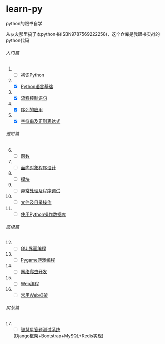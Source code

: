 # learn-py
python的跟书自学

从友友那里搞了本python书(ISBN9787569222258)，这个仓库是我跟书实战的python代码

###### 入门篇

1. - [ ] 初识Python

2. - [x] [Python语言基础](/2)

3. - [x] [流程控制语句](/3)

4. - [x] [序列的应用](/4)

5. - [x] [字符串及正则表达式](/5)

###### 进阶篇

6. - [ ] [函数](/6)

7. - [ ] [面向对象程序设计](/7)

8. - [ ] [模块](/8)

9. - [ ] [异常处理及程序调试](/9)

10. - [ ] [文件及目录操作](/10)

11. - [ ] [使用Python操作数据库](/11)

###### 高级篇

12. - [ ] [GUI界面编程](/12)

13. - [ ] [Pygame游戏编程](/13)

14. - [ ] [网络爬虫开发](/14)

15. - [ ] [Web编程](/15)

16. - [ ] [常用Web框架](/16)

###### 实战篇

17. - [ ] [智慧星答题测试系统](/17)

    (Django框架+Bootstrap+MySQL+Redis实现)